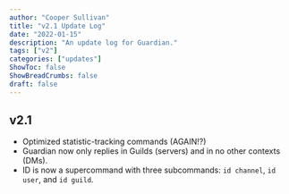 ```yaml
---
author: "Cooper Sullivan"
title: "v2.1 Update Log"
date: "2022-01-15"
description: "An update log for Guardian."
tags: ["v2"]
categories: ["updates"]
ShowToc: false
ShowBreadCrumbs: false
draft: false
---
```


## v2.1
- Optimized statistic-tracking commands (AGAIN!?)
- Guardian now only replies in Guilds (servers) and in no other contexts (DMs).
- ID is now a supercommand with three subcommands: ``id channel``, ``id user``, and ``id guild``.
